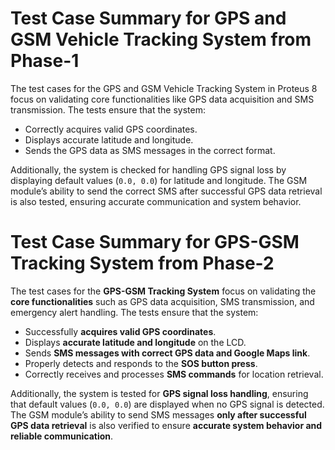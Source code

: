 # Test Case Summary for GPS and GSM Vehicle Tracking System from Phase-1

The test cases for the GPS and GSM Vehicle Tracking System in Proteus 8 focus on validating core functionalities like GPS data acquisition and SMS transmission. The tests ensure that the system:

- Correctly acquires valid GPS coordinates.
- Displays accurate latitude and longitude.
- Sends the GPS data as SMS messages in the correct format.

Additionally, the system is checked for handling GPS signal loss by displaying default values (`0.0, 0.0`) for latitude and longitude. The GSM module’s ability to send the correct SMS after successful GPS data retrieval is also tested, ensuring accurate communication and system behavior.


# **Test Case Summary for GPS-GSM Tracking System from Phase-2**

The test cases for the **GPS-GSM Tracking System** focus on validating the **core functionalities** such as GPS data acquisition, SMS transmission, and emergency alert handling. The tests ensure that the system:

- Successfully **acquires valid GPS coordinates**.
- Displays **accurate latitude and longitude** on the LCD.
- Sends **SMS messages with correct GPS data and Google Maps link**.
- Properly detects and responds to the **SOS button press**.
- Correctly receives and processes **SMS commands** for location retrieval.

Additionally, the system is tested for **GPS signal loss handling**, ensuring that default values (`0.0, 0.0`) are displayed when no GPS signal is detected. The GSM module’s ability to send SMS messages **only after successful GPS data retrieval** is also verified to ensure **accurate system behavior and reliable communication**.
